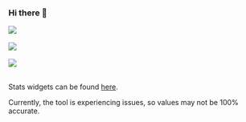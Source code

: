 ### Hi there 👋

<a href="https://github.com/anuraghazra/github-readme-stats" style="text-decoration: none;">
  <img align="center" src="https://github-readme-stats-bruncky.vercel.app/api/wakatime?username=bruncky&count_private=true&custom_title=Bruncky%27s%20Coding%20Time%20(Last%207%20Days)&show_icons=true&hide_border=true&layout=compact&theme=dracula"/>
</a>

<br>
<br>

<a href="https://github.com/anuraghazra/github-readme-stats" style="text-decoration: none;">
  <img align="center" src="https://github-readme-stats-bruncky.vercel.app/api?username=bruncky&custom_title=Bruncky%27s%20GitHub%20Stats&count_private=true&include_all_commits=true&show=reviews,prs_merged&show_icons=true&hide_border=true&theme=dracula"/>
</a>

<br>
<br>

<a href="https://github.com/anuraghazra/github-readme-stats" style="text-decoration: none;">
  <img align="center" src="https://github-readme-stats-bruncky.vercel.app/api/top-langs/?username=bruncky&count_private=true&custom_title=Bruncky%27s%20Most%20Used%20Languages&hide=ruby&hide_border=true&layout=compact&theme=dracula"/>
</a>

<br>
<br>

Stats widgets can be found [here](https://github.com/anuraghazra/github-readme-stats).

Currently, the tool is experiencing issues, so values may not be 100% accurate.

